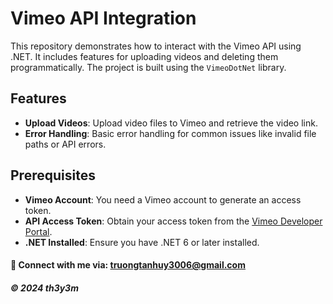 # Vimeo API Integration

This repository demonstrates how to interact with the Vimeo API using .NET. It includes features for uploading videos and deleting them programmatically. The project is built using the `VimeoDotNet` library.

## Features

- **Upload Videos**: Upload video files to Vimeo and retrieve the video link.
- **Error Handling**: Basic error handling for common issues like invalid file paths or API errors.

## Prerequisites

- **Vimeo Account**: You need a Vimeo account to generate an access token.
- **API Access Token**: Obtain your access token from the [Vimeo Developer Portal](https://developer.vimeo.com/apps).
- **.NET Installed**: Ensure you have .NET 6 or later installed.

#### 📧 Connect with me via: truongtanhuy3006@gmail.com

##### © 2024 th3y3m